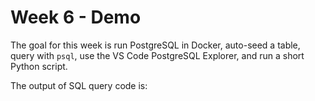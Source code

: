 # Week 6 - Demo

The goal for this week is run PostgreSQL in Docker, auto-seed a table, query with `psql`, use the VS Code PostgreSQL Explorer, and run a short Python script.

The output of SQL query code is:

